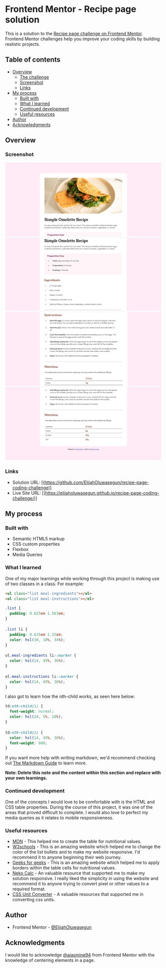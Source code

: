 # Frontend Mentor - Recipe page solution

This is a solution to the [Recipe page challenge on Frontend Mentor](https://www.frontendmentor.io/challenges/recipe-page-KiTsR8QQKm). Frontend Mentor challenges help you improve your coding skills by building realistic projects.

## Table of contents

- [Overview](#overview)
  - [The challenge](#the-challenge)
  - [Screenshot](#screenshot)
  - [Links](#links)
- [My process](#my-process)
  - [Built with](#built-with)
  - [What I learned](#what-i-learned)
  - [Continued development](#continued-development)
  - [Useful resources](#useful-resources)
- [Author](#author)
- [Acknowledgments](#acknowledgments)

## Overview

### Screenshot

![Desktop - version](./assets/images/desktop_solution.png)
![Desktop - version](./assets/images/desktop_solution2.png)
![Desktop - version](./assets/images/desktop_solution3.png)
![Desktop - version](./assets/images/desktop_solution4.png)

### Links

- Solution URL: [(https://github.com/ElijahOluwasegun/recipe-page-coding-challenge)]
- Live Site URL: [(https://elijaholuwasegun.github.io/recipe-page-coding-challenge/)]

## My process

### Built with

- Semantic HTML5 markup
- CSS custom properties
- Flexbox
- Media Queries

### What I learned

One of my major learnings while working through this project is making use of two classes in a class. For example:

```html
<ul class="list meal-ingredients"></ul>
<ol class="list meal-instructions"></ol>
```

```css
.list {
  padding: 0.625em 1.563em;
}

.list li {
  padding: 0.625em 1.25em;
  color: hsl(30, 10%, 34%);
}

ul.meal-ingredients li::marker {
  color: hsl(14, 45%, 36%);
}

ol.meal-instructions li::marker {
  color: hsl(14, 45%, 36%);
}
```

I also got to learn how the nth-child works, as seen here below:

```css
td:nth-child(1) {
  font-weight: normal;
  color: hsl(24, 5%, 18%);
}

td:nth-child(2) {
  color: hsl(14, 45%, 36%);
  font-weight: 600;
}
```

If you want more help with writing markdown, we'd recommend checking out [The Markdown Guide](https://www.markdownguide.org/) to learn more.

**Note: Delete this note and the content within this section and replace with your own learnings.**

### Continued development

One of the concepts I would love to be comfortable with is the HTML and CSS table properties. During the course of this project, it was one of the areas that proved difficult to complete. I would also love to perfect my media queries as it relates to mobile responsiveness.

### Useful resources

- [MDN](https://developer.mozilla.org/en-US/) - This helped me to create the table for nutritional values.
- [W3schools](https://www.w3schools.com/) - This is an amazing website which helped me to change the color of the list bullets and to make my website responsive. I'd recommend it to anyone beginning their web journey.
- [Geeks for geeks](https://www.geeksforgeeks.org/) - This is an amazing website which helped me to apply borders within the table cells for nutritional values.
- [Neko Calc](https://nekocalc.com/) - An valuable resource that supported me to make my solution responsive. I really liked the simplicity in using the website and recommend it to anyone trying to convert pixel or other values to a required format.
- [CSS Unit Converter](https://cssunitconverter.vercel.app/) - A valuable resources that supported me in converting css units.

## Author

- Frontend Mentor - [@ElijahOluwasegun](https://www.frontendmentor.io/profile/ElijahOluwasegun)

## Acknowledgments

I would like to acknowledge [@ajasmine94](https://www.frontendmentor.io/profile/ajasmine94) from Frontend Mentor with the knowledge of centering elements in a page.
